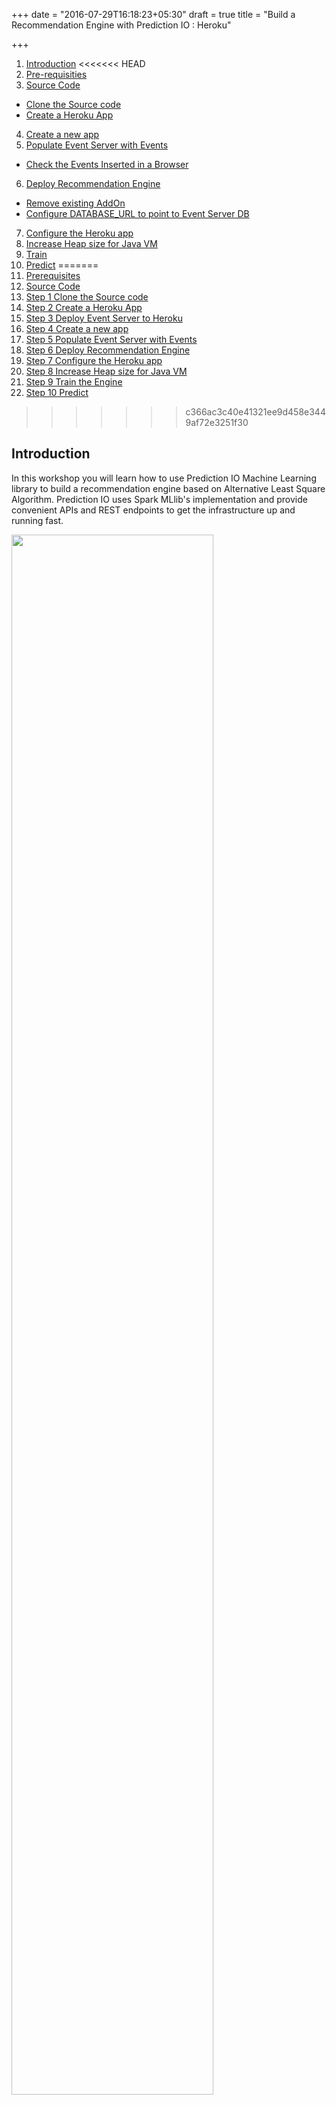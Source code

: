 +++
date = "2016-07-29T16:18:23+05:30"
draft = true
title = "Build a Recommendation Engine with Prediction IO : Heroku"

+++

1. [Introduction](#introduction)
<<<<<<< HEAD
2. [Pre-requisities](#pre-requisities)
3. [Source Code](#source-code)
 * [Clone the Source code](#clone-the-source-code)
 * [Create a Heroku App](#create-a-heroku-app)
4. [Create a new app](#create-a-new-app)
5. [Populate Event Server with Events](#populate-event-server-with-events)
 * [Check the Events Inserted in a Browser](#check-the-events-inserted-in-a-browser)
6. [Deploy Recommendation Engine](#deploy-recommendation-engine)
 * [Remove existing AddOn](#remove-existing-addon)
 * [Configure DATABASE_URL to point to Event Server DB](#configure-database-url-to-point-to-event-server-db)
7. [Configure the Heroku app](#configure-the-heroku-app)
8. [Increase Heap size for Java VM](#increase-heap-size-for-java-vm)
9. [Train](#train)
10. [Predict](#predict)
=======
2. [Prerequisites](#prerequisites)
3. [Source Code](#source-code)
4. [Step 1 Clone the Source code ](#step-1-clone-the-source-code)
5. [Step 2 Create a Heroku App](#step-2-create-a-heroku-app)
6. [Step 3 Deploy Event Server to Heroku](#step-3-deploy-event-server-to-heroku)
7. [Step 4 Create a new app](#step-4-create-a-new-app) 
8. [Step 5 Populate Event Server with Events](#step-5-populate-event-server-with-events)
9. [Step 6 Deploy Recommendation Engine](#step-6-deploy-recommendation-engine)
10. [Step 7 Configure the Heroku app](#step-7-configure-the-heroku-app)
11. [Step 8 Increase Heap size for Java VM](#step-8-increase-heap-size-for-java-vm)
12. [Step 9 Train the Engine](#step-9-train-the-engine) 
13. [Step 10 Predict](#step-10-predict)


>>>>>>> c366ac3c40e41321ee9d458e3449af72e3251f30

## Introduction

In this workshop you will learn how to use Prediction IO Machine Learning library to build a recommendation engine based on Alternative Least Square Algorithm. Prediction IO uses Spark MLlib's implementation and provide convenient APIs and REST endpoints to get the infrastructure up and running fast.

<img src="/workshop/prediction-io/recommendation_engine/images/recommendation_engine_local.png" width="80%" height="80%">

## Prerequisites

* Heroku Account
* Heroku CLI (git is part of Heroku CLI)
* curl

Heroku account with Credit Card is required for two Dynos to run simultaneously

## Source Code

Source code of this workshop resides in two repos listed below

* https://github.com/rajdeepd/pio-eventserver-heroku
* https://github.com/rajdeepd/pio-engine-heroku

**pio-eventserver-heroku** : Provdes storage for events being generated based on which we want to create our training model.

**pio-engine-heroku** : Engine which wraps the ALS Algorithm implementation and provides APIs to create a model, train it and use it to make prediction.

We will be using PostgreSQL database for this workshop.

## Step 1 Clone the Source code 

Clone the source code

``` bash

$ git clone https://github.com/rajdeepd/pio-eventserver-heroku

$ git clone https://github.com/rajdeepd/pio-engine-heroku

```
## Step 2 Create a Heroku App

*Note: You need to change `rd-pio-eventserver-1` to your own unique app name*

``` bash

$ cd pio-eventserver-heroku
$ heroku create rd-pio-eventserver-1

```
Output

``` bash

Creating rd-pio-eventserver-1... done, stack is cedar-14
https://rd-pio-eventserver-1.herokuapp.com/ | 
https://git.heroku.com/rd-pio-eventserver-1.git
Git remote heroku added

```

Check git remote

``` bash
$ git remote -v

```
```
heroku  https://git.heroku.com/rd-pio-eventserver-1.git (fetch)
heroku  https://git.heroku.com/rd-pio-eventserver-1.git (push)
origin  https://github.com/rajdeepd/pio-eventserver-heroku (fetch)
origin  https://github.com/rajdeepd/pio-eventserver-heroku (push)

```

## Step 3 Deploy Event Server to Heroku

``` bash

$ git push heroku master

```

Output

```
remote:        [info] Done updating.
remote:        [info] Compiling 1 Scala source to /tmp/scala_...
remote:        [success] Total time: 42 s, completed Aug 25, 2016 9:59:56 AM
remote:        [info] Wrote scala-2.10/pio-eventserver-heroku_2.10-0.1-SNAPSHOT.pom
remote:        [info] Packaging pio-eventserver-heroku_2.10-0.1-SNAPSHOT.jar ...
remote:        [info] Done packaging.
remote:        [success] Total time: 2 s, completed Aug 25, 2016 9:59:58 AM
remote: -----> Dropping ivy cache from the slug
remote: -----> Dropping sbt boot dir from the slug
remote: -----> Dropping compilation artifacts from the slug
remote: -----> Discovering process types
remote:        Procfile declares types -> console, web
remote: 
remote: -----> Compressing...
remote:        Done: 183.1M
remote: -----> Launching...
remote:        Released v4
remote:        https://rd-pio-eventserver-1.herokuapp.com/ deployed to Heroku
remote: 
remote: Verifying deploy.... done.
To https://git.heroku.com/rd-pio-eventserver-1.git
 * [new branch]      master -> master

```

Check the `DATABASE_URL`

``` bash
$ heroku config
=== rd-pio-eventserver-1 Config Vars
DATABASE_URL: postgres://rdatjvbvdwqvyq:nNL9b1cnjoQt8hCcQumEMahrmL@ec2-54-243-208-195.compute-1.amazonaws.com:5432/d8spomhdp00n03
```

## Step 4 Create a new app 

Prediction IO tracks events, ML engine based on App ID. We will create a new app and tie events to this ID as well the ML engine which will be trained later

``` bash

$ heroku run console app new MyApp1
```

```
Running `console app new MyApp1` attached to terminal... up, run.5174
[INFO] [App$] Initialized Event Store for this app ID: 1.
[INFO] [App$] Created new app:
[INFO] [App$]       Name: MyApp1
[INFO] [App$]         ID: 1
[INFO] [App$] Access Key: 2Evbo5hiUiXXXCu_uB-gK1Q3EiT2N8nGd1-AGY5hjrsQ3PonJCdwP1YZ5WN5519O

```
### Set Environment variable

#### Linux, Mac OS X

``` bash

$ export ACCESS_KEY=2Evbo5hiUiXXXCu_uB-gK1Q3EiT2N8nGd1-AGY5hjrsQ3PonJCdwP1YZ5WN5519O

```

##### Windows

``` bash

$ set ACCESS_KEY=2Evbo5hiUiXXXCu_uB-gK1Q3EiT2N8nGd1-AGY5hjrsQ3PonJCdwP1YZ5WN5519O

```

## Step 5 Populate Event Server with Events

Please change heroku app name from CHANGEME to the actual value you gave earier in the URL for all the commands listed below. 

#### Linux, Mac OS X

``` bash

for i in {1..5}; do curl -i -X POST http://CHANGEME.herokuapp.com/events.json?accessKey=$ACCESS_KEY -H "Content-Type: application/json" -d "{ \"event\" : \"\$set\", \"entityType\" : \"user\", \"entityId\" : \"u$i\" }"; done

for i in {1..50}; do curl -i -X POST http://CHANGEME.herokuapp.com/events.json?accessKey=$ACCESS_KEY -H "Content-Type: application/json" -d "{ \"event\" : \"\$set\", \"entityType\" : \"item\", \"entityId\" : \"i$i\", \"properties\" : { \"categories\" : [\"c1\", \"c2\"] } }"; done

for i in {1..5}; do curl -i -X POST http://CHANGEME.herokuapp.com/events.json?accessKey=$ACCESS_KEY -H "Content-Type: application/json" -d "{ \"event\" : \"view\", \"entityType\" : \"user\", \"entityId\" : \"u$i\",  \"targetEntityType\" : \"item\", \"targetEntityId\" : \"i$(( ( RANDOM % 50 )  + 1 ))\" }"; done

```

#### Windows 

``` bash

for /L %a IN (1,1,5) DO (
  curl -i -X POST http://rd-pio-eventserver-t1.herokuapp.com/events.json?accessKey=%ACCESS_KEY% -H "Content-Type: application/json" -d "{ \"event\" : \"\$set\", \"entityType\" : \"user\", \"entityId\" : \"u%a\" }"
)


for /L %a IN (1,1,50) DO (
  curl -i -X POST http://rd-pio-eventserver-t1.herokuapp.com/events.json?accessKey=%ACCESS_KEY% -H "Content-Type: application/json" -d "{ \"event\" : \"\$set\", \"entityType\" : \"item\", \"entityId\" : \"i%a\", \"properties\" : { \"categories\" : [\"c1\", \"c2\"] } }"
)

for /L %a IN (1,1,5) DO (
     curl -i -X POST http://rd-pio-eventserver-t1.herokuapp.com/events.json?accessKey=%ACCESS_KEY% -H "Content-Type: application/json" -d "{ \"event\" : \"view\", \"entityType\" : \"user\", \"entityId\" : \"u1\",  \"targetEntityType\" : \"item\", \"targetEntityId\" : \"i%a\" }"
)

```

### Step 5.1 Check the Events Inserted in a Browser

``` bash

http://rd-pio-eventserver-1.herokuapp.com/events.json?accessKey=2Evbo5hiUiXXXCu_uB-gK1Q3EiT2N8nGd1-AGY5hjrsQ3PonJCdwP1YZ5WN5519O&limit=100

```

<img src="/workshop/prediction-io/recommendation_engine/images/pio-events-screenshot.png" width="100%" height="100%">

## Step 6 Deploy Recommendation Engine 

*Note: You need to change `rd-pio-engine-1` to your own unique app name*

``` bash
$ cd pio-engine-heroku
$ heroku create rd-pio-engine-1
$ git push heroku master

```

### Step 6.1 : Remove existing AddOn

``` bash
$ heroku addons
```

```
=== Resources for rd-pio-engine-1
Plan                         Name                     Price
---------------------------  -----------------------  -----
heroku-postgresql:hobby-dev  postgresql-pointy-19292  free

```

``` bash

$ heroku addons:remove postgresql-pointy-19292

```

Output

``` 

WARNING: `heroku addons:remove` has been deprecated. Please use `heroku addons:destroy` instead.

 !    WARNING: Destructive Action
 !    This command will affect the app: rd-pio-engine-1
 !    To proceed, type "rd-pio-engine-1" or re-run this command with --confirm rd-pio-engine-1

> rd-pio-engine-1
Destroying postgresql-pointy-19292 on rd-pio-engine-1... done, (free)
Removing vars for DATABASE from rd-pio-engine-1 and restarting... done, v5

```

### Step 6.2 Configure DATABASE_URL to point to Event Server DB

``` bash

$ heroku config:set DATABASE_URL=postgres://rdatjvbvdwqvyq:nNL9b1cnjoQt8hCcQumEMahrmL@ec2-54-243-208-195.compute-1.amazonaws.com:5432/d8spomhdp00n03

```

<<<<<<< HEAD
## Configure the Heroku app 
=======
## Step 7 Configure the Heroku app
>>>>>>> c366ac3c40e41321ee9d458e3449af72e3251f30

``` bash 
heroku config:set ACCESS_KEY=<YOUR APP ACCESS KEY> APP_NAME=<APP NAME> EVENT_SERVER_IP=<YOUR EVENT SERVER HOSTNAME> EVENT_SERVER_PORT=80
```

Example

```
heroku config:set ACCESS_KEY=2Evbo5hiUiXXXCu_uB-gK1Q3EiT2N8nGd1-AGY5hjrsQ3PonJCdwP1YZ5WN5519O APP_NAME=MyApp1 \
  EVENT_SERVER_IP=rd-pio-eventserver-1.herokuapp.com \
  EVENT_SERVER_PORT=80
```

Output

```
Setting config vars and restarting rd-pio-engine-1... done, v6
ACCESS_KEY:        2Evbo5hiUiXXXCu_uB-gK1Q3EiT2N8nGd1-AGY5hjrsQ3PonJCdwP1YZ5WN5519O
APP_NAME:          MyApp1
EVENT_SERVER_IP:   rd-pio-eventserver-1.herokuapp.com
EVENT_SERVER_PORT: 80

```

## Step 8 Increase Heap size for Java VM

``` bash

$ heroku config:set JAVA_OPTS="-Xmx512m"

```
## Step 9 Train the Engine

In this step we will train the Recommendation Engine based on the Events inserted above. Code listed below is the core training method called inside Prediction IO Servier

``` scala

val m = ALS.trainImplicit(
      ratings = mllibRatings,
      rank = ap.rank,
      iterations = ap.numIterations,
      lambda = ap.lambda,
      blocks = -1,
      alpha = 1.0,
      seed = seed)

    new ALSModel(
      productFeatures = m.productFeatures.collectAsMap.toMap,
      itemStringIntMap = itemStringIntMap,
      items = items
    )

**Optional Step**

```
If you are running free dynos makes sure you scale down the web dynos before training

``` bash

$ heroku ps:scale web=0 train=0

```

Now run the training command

``` bash

$ heroku run train

```
Output

```

[INFO] [Engine$] ALSModel does not support data sanity check. Skipping check.
[INFO] [Engine$] EngineWorkflow.train completed
[INFO] [Engine] engineInstanceId=efb28115-5007-4356-a45c-cab9b7b1da6f
[INFO] [CoreWorkflow$] Inserting persistent model
[INFO] [CoreWorkflow$] Updating engine instance
[INFO] [CoreWorkflow$] Training completed successfully.
[INFO] [ServerConnector] Stopped ServerConnector@18578491{HTTP/1.1}{0.0.0.0:4040}

```

Bring back the Web dyno (for setups using free dynos)

``` bash

heroku ps:scale web=1 train=0


```


Check the Recommendation Engine running in the browser

<img src="/workshop/prediction-io/recommendation_engine/images/pio-engine-screenshot.png" width="100%" height="100%">

## Step 10 Predict

Items similar to i3

####  Linux, Mac OSX

``` bash
$ curl -H "Content-Type: application/json" -d '{ "items": ["i3"], "num": 4 }' \
   -k http://rd-pio-engine-1.herokuapp.com/queries.json

```
#### Windows

``` bash
curl -H "Content-Type: application/json" ^
    -d "{\"items\": [\"i3\"], \"num\": 4 }" ^
    -k http://rd-pio-engine-1.herokuapp.com/queries.json

```
Response will be similar to the listing below

``` json

{"itemScores":
  [
    {
      "item":"i44","score":0.2805472425881496
    },
    
    {
      "item":"i41","score":0.14458527026450552
    }
  ]
}

```


